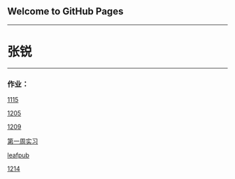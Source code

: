 ## Welcome to GitHub Pages
<hr>
<h1>张锐</h1>
<hr>
<h3>作业：</h3>
<p><a href="zhangrui6.github.io/1115">1115</a></p>
<p><a href="zhangrui6.github.io/zy/1205/index.html">1205</a></p>
<p><a href="zhangrui6.github.io/zy/1209/index.html">1209</a></p>
<p><a href="zhangrui6.github.io/zy/web/index.html">第一周实习</a></p>
<p><a href="zhangrui6.github.io/zy/leafpub作业/index.html">leafpub</a></p>
<p><a href="zhangrui6.github.io/zy/12.14/index.html">1214</a></p>
